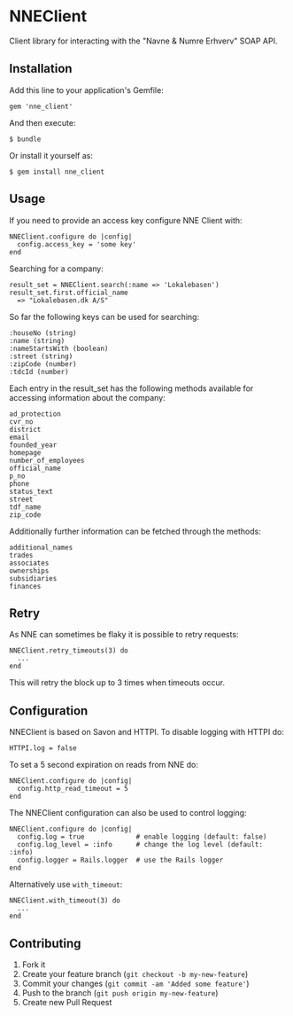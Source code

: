 # NNEClient

Client library for interacting with the "Navne & Numre Erhverv" SOAP API.

## Installation

Add this line to your application's Gemfile:

    gem 'nne_client'

And then execute:

    $ bundle

Or install it yourself as:

    $ gem install nne_client

## Usage

If you need to provide an access key configure NNE Client with:

    NNEClient.configure do |config|
      config.access_key = 'some key'
    end

Searching for a company:

    result_set = NNEClient.search(:name => 'Lokalebasen')
    result_set.first.official_name
      => "Lokalebasen.dk A/S"

So far the following keys can be used for searching:

    :houseNo (string)
    :name (string)
    :nameStartsWith (boolean)
    :street (string)
    :zipCode (number)
    :tdcId (number)

Each entry in the result\_set has the following methods available for accessing
information about the company:

    ad_protection
    cvr_no
    district
    email
    founded_year
    homepage
    number_of_employees
    official_name
    p_no
    phone
    status_text
    street
    tdf_name
    zip_code

Additionally further information can be fetched through the methods:

    additional_names
    trades
    associates
    ownerships
    subsidiaries
    finances

## Retry

As NNE can sometimes be flaky it is possible to retry requests:

    NNEClient.retry_timeouts(3) do
      ...
    end

This will retry the block up to 3 times when timeouts occur.

## Configuration

NNEClient is based on Savon and HTTPI. To disable logging with HTTPI do:

    HTTPI.log = false

To set a 5 second expiration on reads from NNE do:

    NNEClient.configure do |config|
      config.http_read_timeout = 5
    end

The NNEClient configuration can also be used to control logging:

    NNEClient.configure do |config|
      config.log = true             # enable logging (default: false)
      config.log_level = :info      # change the log level (default: :info)
      config.logger = Rails.logger  # use the Rails logger
    end

Alternatively use `with_timeout`:

    NNEClient.with_timeout(3) do
      ...
    end

## Contributing

1. Fork it
2. Create your feature branch (`git checkout -b my-new-feature`)
3. Commit your changes (`git commit -am 'Added some feature'`)
4. Push to the branch (`git push origin my-new-feature`)
5. Create new Pull Request
